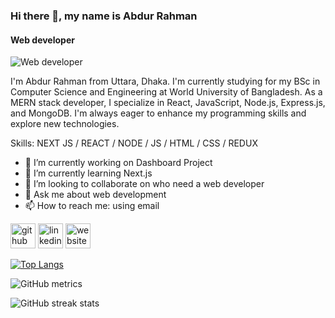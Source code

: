 ### Hi there 👋, my name is Abdur Rahman
#### Web developer
![Web developer](https://img.freepik.com/premium-photo/concept-image-web-design_476363-10271.jpg?ga=GA1.1.525799159.1727891831&semt=ais_hybrid)

I'm Abdur Rahman from Uttara, Dhaka. I'm currently studying for my BSc in Computer Science and Engineering at World University of Bangladesh. As a MERN stack developer, I specialize in React, JavaScript, Node.js, Express.js, and MongoDB. I'm always eager to enhance my programming skills and explore new technologies. 

Skills: NEXT JS / REACT / NODE / JS / HTML / CSS / REDUX

- 🔭 I’m currently working on Dashboard Project 
- 🌱 I’m currently learning Next.js 
- 👯 I’m looking to collaborate on who need a web developer 
- 💬 Ask me about web development 
- 📫 How to reach me: using email 


[<img src='https://cdn.jsdelivr.net/npm/simple-icons@3.0.1/icons/github.svg' alt='github' height='40'>](https://github.com/siyamar)  [<img src='https://cdn.jsdelivr.net/npm/simple-icons@3.0.1/icons/linkedin.svg' alt='linkedin' height='40'>](https://www.linkedin.com/in/abdur-rahman-3546662aa/)  [<img src='https://cdn.jsdelivr.net/npm/simple-icons@3.0.1/icons/icloud.svg' alt='website' height='40'>](https://siyamar.github.io/Abdur-Rahman-Portfolio/)  

[![Top Langs](https://github-readme-stats.vercel.app/api/top-langs/?username=siyamar)](https://github.com/anuraghazra/github-readme-stats)

![GitHub metrics](https://metrics.lecoq.io/siyamar)  

![GitHub streak stats](https://streak-stats.demolab.com/?user=siyamar)  

